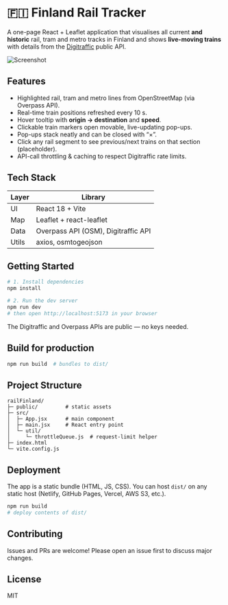 # 🇫🇮 Finland Rail Tracker

A one-page React + Leaflet application that visualises all current **and historic** rail, tram and metro tracks in Finland and shows **live-moving trains** with details from the [Digitraffic](https://rata.digitraffic.fi/) public API.

![Screenshot](docs/screenshot.png)

## Features

* Highlighted rail, tram and metro lines from OpenStreetMap (via Overpass API).
* Real-time train positions refreshed every 10 s.
* Hover tooltip with **origin → destination** and **speed**.
* Clickable train markers open movable, live-updating pop-ups.
* Pop-ups stack neatly and can be closed with “×”.
* Click any rail segment to see previous/next trains on that section (placeholder).
* API-call throttling & caching to respect Digitraffic rate limits.

## Tech Stack

| Layer | Library |
|-------|---------|
| UI    | React 18 + Vite |
| Map   | Leaflet + react-leaflet |
| Data  | Overpass API (OSM), Digitraffic API |
| Utils | axios, osmtogeojson |

## Getting Started

```bash
# 1. Install dependencies
npm install

# 2. Run the dev server
npm run dev
# then open http://localhost:5173 in your browser
```

The Digitraffic and Overpass APIs are public — no keys needed.

## Build for production

```bash
npm run build  # bundles to dist/
```

## Project Structure

```
railFinland/
├─ public/         # static assets
├─ src/
│  ├─ App.jsx      # main component
│  ├─ main.jsx     # React entry point
│  └─ util/
│     └─ throttleQueue.js  # request-limit helper
├─ index.html
└─ vite.config.js
```

## Deployment

The app is a static bundle (HTML, JS, CSS).  You can host `dist/` on any static host (Netlify, GitHub Pages, Vercel, AWS S3, etc.).

```bash
npm run build
# deploy contents of dist/
```

## Contributing

Issues and PRs are welcome!  Please open an issue first to discuss major changes.

## License

MIT
